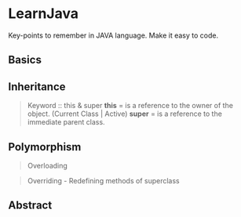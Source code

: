 # LearnJava
Key-points to remember in JAVA language. Make it easy to code.

## Basics


## Inheritance

> Keyword :: this & super
**this** = is a reference to the owner of the object. (Current Class | Active)
**super** = is a reference to the immediate parent class.


## Polymorphism

> Overloading

> Overriding - Redefining methods of superclass

## Abstract


